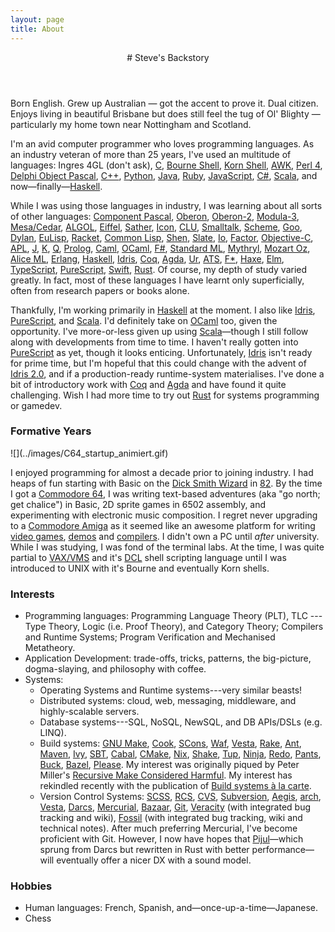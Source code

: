 ```yaml
---
layout: page
title: About
---
```


<header class="page-header">
# Steve's Backstory
</header>

Born English. Grew up Australian — got the accent to prove it. Dual citizen.
Enjoys living in beautiful Brisbane but does still feel the tug of Ol'
Blighty — particularly my home town near Nottingham and Scotland.

I'm an avid computer programmer who loves programming languages. As an
industry veteran of more than 25 years, I've used an multitude of languages:
Ingres 4GL (don't ask),
[C](https://en.wikipedia.org/wiki/C_%28programming_language%29),
[Bourne Shell](https://en.wikipedia.org/wiki/Bourne_shell),
[Korn Shell](http://kornshell.org/),
[AWK](https://en.wikipedia.org/wiki/AWK),
[Perl 4](https://www.perl.org/),
[Delphi Object Pascal](http://delphi.wikia.com/wiki/Object_Pascal),
[C++](http://www.stroustrup.com/C++.html),
[Python](https://www.python.org/),
[Java](https://en.wikipedia.org/wiki/Java_%28programming_language%29),
[Ruby](https://www.ruby-lang.org/),
[JavaScript](https://developer.mozilla.org/en-US/docs/Web/javascript),
[C#](https://docs.microsoft.com/en-us/dotnet/csharp/language-reference/),
[Scala](https://scala-lang.org/),
and now—finally—[Haskell](https://www.haskell.org/).

While I was using those languages in industry, I was learning about all sorts
of other languages:
[Component Pascal](https://en.wikipedia.org/wiki/Component_Pascal),
[Oberon](https://en.wikipedia.org/wiki/Oberon_(programming_language)),
[Oberon-2](https://en.wikipedia.org/wiki/Oberon-2),
[Modula-3](https://en.wikipedia.org/wiki/Modula-3),
[Mesa/Cedar](https://en.wikipedia.org/wiki/Mesa_(programming_language)),
[ALGOL](https://en.wikipedia.org/wiki/ALGOL),
[Eiffel](https://en.wikipedia.org/wiki/Eiffel_(programming_language)),
[Sather](https://www1.icsi.berkeley.edu/~sather/),
[Icon](https://www.cs.arizona.edu/icon),
[CLU](https://en.wikipedia.org/wiki/CLU_(programming_language)),
[Smalltalk](https://en.wikipedia.org/wiki/Smalltalk),
[Scheme](https://schemers.org/),
[Goo](https://googoogaga.github.io/),
[Dylan](https://opendylan.org/),
[EuLisp](https://en.wikipedia.org/wiki/EuLisp),
[Racket](https://racket-lang.org/),
[Common Lisp](https://en.wikipedia.org/wiki/Common_Lisp),
[Shen](http://www.shenlanguage.org/),
[Slate](https://web.archive.org/web/20160313043048/http://slatelanguage.org/),
[Io](https://iolanguage.org/), [Factor](https://factorcode.org/),
[Objective-C](https://en.wikipedia.org/wiki/Objective-C),
[APL](https://en.wikipedia.org/wiki/APL_(programming_language)),
[J](https://en.wikipedia.org/wiki/J_(programming_language)),
[K](https://en.wikipedia.org/wiki/K_(programming_language)),
[Q](https://en.wikipedia.org/wiki/Q_(programming_language_from_Kx_Systems)),
[Prolog](https://en.wikipedia.org/wiki/Prolog),
[Caml](https://caml.inria.fr/),
[OCaml](https://ocaml.org/),
[F#](https://fsharp.org/),
[Standard ML](http://sml-family.org/),
[Mythryl](https://mythryl.org/),
[Mozart Oz](https://mozart.github.io/),
[Alice ML](https://www.ps.uni-saarland.de/alice/),
[Erlang](https://www.erlang.org/),
[Haskell](https://www.haskell.org/),
[Idris](http://idris-lang.org),
[Coq](https://coq.inria.fr/),
[Agda](http://wiki.portal.chalmers.se/agda/pmwiki.php),
[Ur](http://www.impredicative.com/ur/),
[ATS](http://www.ats-lang.org/),
[F*](http://www.ats-lang.org/),
[Haxe](https://haxe.org/),
[Elm](https://elm-lang.org/),
[TypeScript](http://typescript.org/),
[PureScript](http://www.purescript.org/),
[Swift](https://swift.org/),
[Rust](https://www.rust-lang.org/).
Of course, my depth of study varied greatly. In fact, most of these languages
I have learnt only superficially, often from research papers or books alone.

Thankfully, I'm working primarily in [Haskell](https://www.haskell.org/) at
the moment. I also like [Idris](http://idris-lang.org),
[PureScript](http://www.purescript.org/), and
[Scala](https://scala-lang.org/). I'd definitely take on
[OCaml](https://ocaml.org/) too, given the opportunity. I've more-or-less
given up using [Scala](https://scala-lang.org/)—though I still follow along
with developments from time to time. I haven't really gotten into
[PureScript](http://www.purescript.org/) as yet, though it looks enticing.
Unfortunately, [Idris](http://idris-lang.org) isn't ready for prime time, but
I'm hopeful that this could change with the advent of [Idris
2.0](https://github.com/edwinb/Blodwen/), and if a production-ready
runtime-system materialises. I've done a bit of introductory work with
[Coq](https://coq.inria.fr/) and
[Agda](http://wiki.portal.chalmers.se/agda/pmwiki.php) and have found it
quite challenging. Wish I had more time to try out
[Rust](https://www.rust-lang.org/) for systems programming or gamedev.


### Formative Years

<div class="c64 pull-right">
![](../images/C64_startup_animiert.gif)
</div>

I enjoyed programming for almost a decade prior to joining industry. I had
heaps of fun starting with Basic on the [Dick Smith
Wizard](http://ultimateconsoledatabase.com/others/dick_smith_wizzard.htm) in
[82](http://www.youtube.com/watch?v=JbCr15KkBxY). By the time I got a
[Commodore 64](http://en.wikipedia.org/wiki/Commodore_64), I was writing
text-based adventures (aka "go north; get chalice") in Basic, 2D sprite games
in 6502 assembly, and experimenting with electronic music composition. I
regret never upgrading to a [Commodore
Amiga](https://en.wikipedia.org/wiki/Amiga) as it seemed like an awesome
platform for writing [video
games](https://www.youtube.com/watch?v=rsuWgLEQBxM),
[demos](https://youtu.be/3wu8cnIpdLY?list=PL7C791DD55914C154) and
[compilers](http://strlen.com/amiga-e). I didn't own a PC until _after_
university. While I was studying, I was fond of the terminal labs. At the
time, I was quite partial to [VAX/VMS](http://en.wikipedia.org/wiki/OpenVMS)
and it's [DCL](http://en.wikipedia.org/wiki/DIGITAL_Command_Language) shell
scripting language until I was introduced to UNIX with it's Bourne and
eventually Korn shells.

### Interests

  - Programming languages: Programming Language Theory (PLT), TLC --- Type
    Theory, Logic (i.e. Proof Theory), and Category Theory; Compilers and
    Runtime Systems; Program Verification and Mechanised Metatheory.
  - Application Development: trade-offs, tricks, patterns, the big-picture, dogma-slaying, and
    philosophy with coffee.
  - Systems:
    - Operating Systems and Runtime systems---very similar beasts!
    - Distributed systems: cloud, web, messaging, middleware, and highly-scalable servers.
    - Database systems---SQL, NoSQL, NewSQL, and DB APIs/DSLs (e.g. LINQ).
    - Build systems:
      [GNU Make](https://www.gnu.org/software/make/),
      [Cook](http://miller.emu.id.au/pmiller/software/cook/),
      [SCons](http://www.scons.org/),
      [Waf](https://waf.io/),
      [Vesta](http://www.vestasys.org/),
      [Rake](https://github.com/ruby/rake),
      [Ant](https://ant.apache.org/),
      [Maven](https://maven.apache.org/),
      [Ivy](https://ant.apache.org/ivy/),
      [SBT](https://www.scala-sbt.org/),
      [Cabal](https://www.haskell.org/cabal/),
      [CMake](https://cmake.org/),
      [Nix](https://nixos.org/nix/),
      [Shake](https://shakebuild.com/),
      [Tup](http://gittup.org/tup/),
      [Ninja](https://ninja-build.org/),
      [Redo](https://cr.yp.to/redo.html),
      [Pants](https://www.pantsbuild.org/),
      [Buck](https://buckbuild.com/),
      [Bazel](https://bazel.build/),
      [Please](https://please.build/).
      My interest was originally
      piqued by Peter Miller's [Recursive Make Considered
      Harmful](http://aegis.sourceforge.net/auug97.pdf). My interest has
      rekindled recently with the publication of
      [Build systems à la carte](https://github.com/snowleopard/build).
    - Version Control Systems:
      [SCSS](https://en.wikipedia.org/wiki/Source_Code_Control_System),
      [RCS](https://www.gnu.org/software/rcs/),
      [CVS](https://www.nongnu.org/cvs/),
      [Subversion](https://subversion.apache.org/),
      [Aegis](http://aegis.sourceforge.net/),
      [arch](https://www.gnu.org/software/gnu-arch/),
      [Vesta](http://www.vestasys.org/),
      [Darcs](http://darcs.net/),
      [Mercurial](https://mercurial.selenic.com/),
      [Bazaar](https://bazaar.canonical.com/),
      [Git](https://git-scm.com/),
      [Veracity](http://veracity-scm.com/) (with integrated bug tracking and wiki),
      [Fossil](https://fossil-scm.org/) (with integrated bug tracking, wiki
      and technical notes).
      After much preferring Mercurial, I've become proficient with Git.
      However, I now have hopes that [Pijul](https://pijul.org/)—which
      sprung from Darcs but rewritten in Rust with better performance—will
      eventually offer a nicer DX with a sound model.

### Hobbies

  - Human languages: French, Spanish, and—once-up-a-time—Japanese.
  - Chess
